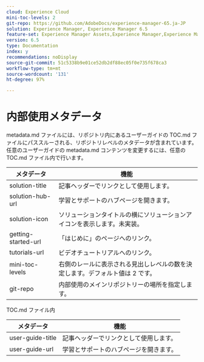 ```yaml
---
cloud: Experience Cloud
mini-toc-levels: 2
git-repo: https://github.com/AdobeDocs/experience-manager-65.ja-JP
solution: Experience Manager, Experience Manager 6.5
feature-set: Experience Manager Assets,Experience Manager,Experience Manager Sites, Experience Manager Forms
version: 6.5
type: Documentation
index: y
recommendations: noDisplay
source-git-commit: 51c5338b9e01ce52db2df88ec05f0e735f678ca3
workflow-type: tm+mt
source-wordcount: '131'
ht-degree: 97%

---
```



# 内部使用メタデータ

metadata.md ファイルには、リポジトリ内にあるユーザーガイドの TOC.md ファイルにパススルーされる、リポジトリレベルのメタデータが含まれています。任意のユーザーガイドの metadata.md コンテンツを変更するには、任意の TOC.md ファイル内で行います。

| メタデータ | 機能 |
|--- |--- |
| solution-title | 記事ヘッダーでリンクとして使用します。 |
| solution-hub-url | 学習とサポートのハブページを開きます。 |
| solution-icon | ソリューションタイトルの横にソリューションアイコンを表示します。未実装。 |
| getting-started-url | 「はじめに」のページへのリンク。 |
| tutorials-url | ビデオチュートリアルへのリンク。 |
| mini-toc-levels | 右側のレールに表示される見出しレベルの数を決定します。デフォルト値は 2 です。 |
| git-repo | 内部使用のメインリポジトリーの場所を指定します。 |

TOC.md ファイル内

| メタデータ | 機能 |
|--- |--- |
| user-guide-title | 記事ヘッダーでリンクとして使用します。 |
| user-guide-url | 学習とサポートのハブページを開きます。 |

